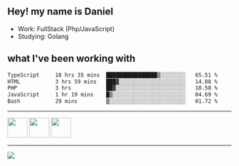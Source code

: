 ## Hey! my name is Daniel

- Work: FullStack (Php/JavaScript)
- Studying: Golang

## what I've been working with
<!--START_SECTION:waka-->

```txt
TypeScript     18 hrs 35 mins  ████████████████▒░░░░░░░░   65.51 %
HTML           3 hrs 59 mins   ███▓░░░░░░░░░░░░░░░░░░░░░   14.08 %
PHP            3 hrs           ██▓░░░░░░░░░░░░░░░░░░░░░░   10.58 %
JavaScript     1 hr 19 mins    █▒░░░░░░░░░░░░░░░░░░░░░░░   04.69 %
Bash           29 mins         ▒░░░░░░░░░░░░░░░░░░░░░░░░   01.72 %
```

<!--END_SECTION:waka-->
    

<hr>
<div>
    <img height="45" src="https://img.icons8.com/color/48/000000/nodejs.png"/>
    <img height="45" src="https://www.vectorlogo.zone/logos/golang/golang-ar21.svg">
    <img height="45" src="https://www.vectorlogo.zone/logos/nestjs/nestjs-icon.svg">
</div>
<hr>
<div>
    <a href="https://www.linkedin.com/in/daniel-lucas-bb7b82193/" target="_blank">
        <img src="https://img.shields.io/badge/LinkedIn-0077B5?style=for-the-badge&logo=linkedin&logoColor=white">
    </a>
</div>

